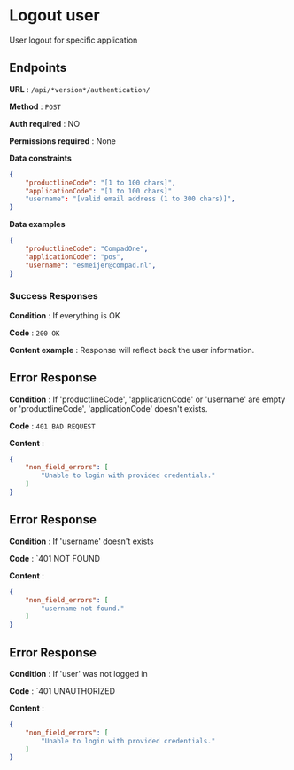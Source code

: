 
# Logout user
User logout for specific application 


## Endpoints

**URL** : `/api/*version*/authentication/`

**Method** : `POST`

**Auth required** : NO

**Permissions required** : None

**Data constraints**

```json
{
    "productlineCode": "[1 to 100 chars]",
    "applicationCode": "[1 to 100 chars]"
    "username": "[valid email address (1 to 300 chars)]",
}
```


**Data examples**

```json
{   
    "productlineCode": "CompadOne",
    "applicationCode": "pos",
    "username": "esmeijer@compad.nl",
}
```


### Success Responses

**Condition** :  If everything is OK 

**Code** : `200 OK`

**Content example** : Response will reflect back the user information.

## Error Response

**Condition** : If 'productlineCode', 'applicationCode' or 'username' are empty or 'productlineCode', 'applicationCode' doesn't exists.

**Code** : `401 BAD REQUEST`

**Content** :

```json
{
    "non_field_errors": [
        "Unable to login with provided credentials."
    ]
}
```

## Error Response

**Condition** : If 'username' doesn't exists

**Code** : `401 NOT FOUND

**Content** :

```json
{
    "non_field_errors": [
        "username not found."
    ]
}
```

## Error Response

**Condition** : If 'user' was not logged in

**Code** : `401 UNAUTHORIZED

**Content** :

```json
{
    "non_field_errors": [
        "Unable to login with provided credentials."
    ]
}
```
